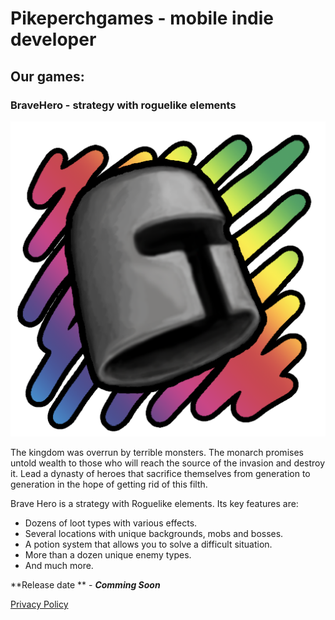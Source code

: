 
<link rel="shortcut icon" type="image/x-icon" href="/favicon.ico?">

# Pikeperchgames - mobile indie developer

## Our games: 

### BraveHero - strategy with roguelike elements

![Logo BraveHero](/bravehero/img/BHlogo1.png)

The kingdom was overrun by terrible monsters. The monarch promises untold wealth to those who will reach the source of the invasion and destroy it.
Lead a dynasty of heroes that sacrifice themselves from generation to generation in the hope of getting rid of this filth.

Brave Hero is a strategy with Roguelike elements. Its key features are:

 - Dozens of loot types with various effects.
 - Several locations with unique backgrounds, mobs and bosses.
 - A potion system that allows you to solve a difficult situation.
 - More than a dozen unique enemy types.
 - And much more.

 **Release date **  -  ***Comming Soon*** 

[Privacy Policy](/bravehero/docs/privacypolicy.html)